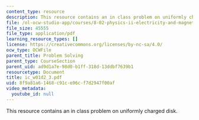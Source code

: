 ```yaml
---
content_type: resource
description: This resource contains an in class problem on uniformly charged disk.
file: /ol-ocw-studio-app/courses/8-02-physics-ii-electricity-and-magnetism-spring-2007/8f9a81a61468c91ce96cf7d2947f00af_ic_w01d2_3.pdf
file_size: 45555
file_type: application/pdf
learning_resource_types: []
license: https://creativecommons.org/licenses/by-nc-sa/4.0/
ocw_type: OCWFile
parent_title: Problem Solving
parent_type: CourseSection
parent_uid: ad9d1a7e-98d0-b1ff-318d-13ddbf7639b1
resourcetype: Document
title: ic_w01d2_3.pdf
uid: 8f9a81a6-1468-c91c-e96c-f7d2947f00af
video_metadata:
  youtube_id: null
---
```

This resource contains an in class problem on uniformly charged disk.